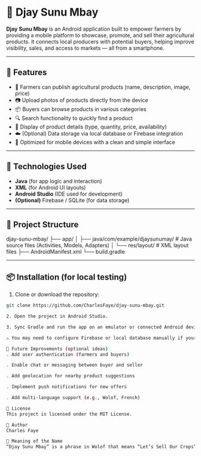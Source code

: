 # 🌾 Djay Sunu Mbay

**Djay Sunu Mbay** is an Android application built to empower farmers by providing a mobile platform to showcase, promote, and sell their agricultural products. It connects local producers with potential buyers, helping improve visibility, sales, and access to markets — all from a smartphone.


---

## 📱 Features

- 🧺 Farmers can publish agricultural products (name, description, image, price)
- 📷 Upload photos of products directly from the device
- 📦 Buyers can browse products in various categories
- 🔍 Search functionality to quickly find a product
- 🧾 Display of product details (type, quantity, price, availability)
- ☁️ (Optional) Data storage via local database or Firebase integration
- 📲 Optimized for mobile devices with a clean and simple interface

---

## 🚀 Technologies Used

- **Java** (for app logic and interaction)
- **XML** (for Android UI layouts)
- **Android Studio** (IDE used for development)
- **(Optional)** Firebase / SQLite (for data storage)

---

## 🧱 Project Structure
djay-sunu-mbay/
├── app/
│ ├── java/com/example/djaysunumay/ # Java source files (Activities, Models, Adapters)
│ └── res/layout/ # XML layout files
├── AndroidManifest.xml
└── build.gradle


---

## 📦 Installation (for local testing)

1. Clone or download the repository:

```bash
git clone https://github.com/CharlesFaye/djay-sunu-mbay.git

2. Open the project in Android Studio.

3. Sync Gradle and run the app on an emulator or connected Android device.

⚠️ You may need to configure Firebase or local database manually if your version uses cloud services.

📌 Future Improvements (optional ideas)
. Add user authentication (farmers and buyers)

. Enable chat or messaging between buyer and seller

. Add geolocation for nearby product suggestions

. Implement push notifications for new offers

. Add multi-language support (e.g., Wolof, French)

📝 License
This project is licensed under the MIT License.

👤 Author
Charles Faye

💬 Meaning of the Name
“Djay Sunu Mbay” is a phrase in Wolof that means “Let’s Sell Our Crops” — reflecting the core mission of the app: to support and promote local agriculture.
